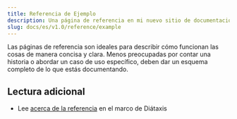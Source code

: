 ```yaml
---
title: Referencia de Ejemplo
description: Una página de referencia en mi nuevo sitio de documentación de Starlight.
slug: docs/es/v1.0/reference/example
---
```


Las páginas de referencia son ideales para describir cómo funcionan las cosas de manera concisa y clara.
Menos preocupadas por contar una historia o abordar un caso de uso específico, deben dar un esquema completo de lo que estás documentando.

## Lectura adicional

* Lee [acerca de la referencia](https://diataxis.fr/reference/) en el marco de Diátaxis
